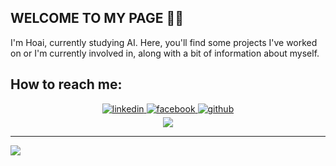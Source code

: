 ## WELCOME TO MY PAGE 👋😊
I'm Hoai, currently studying AI. Here, you'll find some projects I've worked on or I'm currently involved in, along with a bit of information about myself.

## How to reach me: 
<div align="center">
<a href="https://linkedin.com/in/https://www.linkedin.com/in/huuhoai24/" target="_blank">
<img src=https://img.shields.io/badge/linkedin-%231E77B5.svg?&style=for-the-badge&logo=linkedin&logoColor=white alt=linkedin style="margin-bottom: 5px;" />
</a>
<a href="https://www.facebook.com/https://www.facebook.com/huuhoai24" target="_blank">
<img src=https://img.shields.io/badge/facebook-%232E87FB.svg?&style=for-the-badge&logo=facebook&logoColor=white alt=facebook style="margin-bottom: 5px;" />
</a>
<a href="https://github.com/https://github.com/huuhoai24" target="_blank">
<img src=https://img.shields.io/badge/github-%2324292e.svg?&style=for-the-badge&logo=github&logoColor=white alt=github style="margin-bottom: 5px;" />
</a>  
</div>  

<div align="center"><img src="https://github-readme-stats.vercel.app/api?username=huuhoai24&show_icons=true&count_private=true&hide_border=true" align="center" /></div>




---
[![](https://visitcount.itsvg.in/api?id=huuhoai24&icon=0&color=0)](https://visitcount.itsvg.in)
